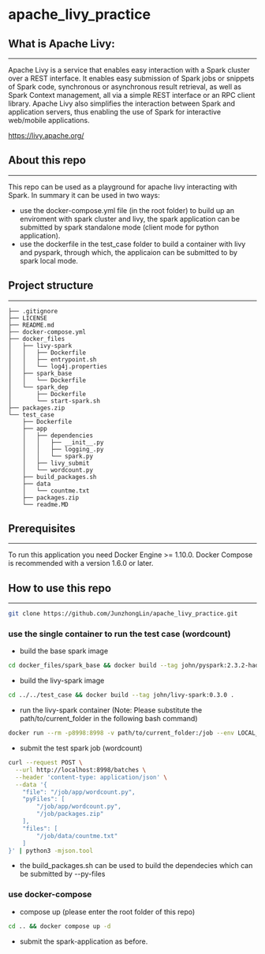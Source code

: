# apache_livy_practice

## What is Apache Livy:
----
Apache Livy is a service that enables easy interaction with a Spark cluster over a REST interface. It enables easy submission of Spark jobs or snippets of Spark code, synchronous or asynchronous result retrieval, as well as Spark Context management, all via a simple REST interface or an RPC client library. Apache Livy also simplifies the interaction between Spark and application servers, thus enabling the use of Spark for interactive web/mobile applications.

https://livy.apache.org/

## About this repo
----
This repo can be used as a playground for apache livy interacting with Spark. In summary it can be used in two ways:
- use the docker-compose.yml file (in the root folder) to build up an enviroment with spark cluster and livy, the spark application can be submitted by spark standalone mode (client mode for python application).
- use the dockerfile in the test_case folder to build a container with livy and pyspark, through which, the applicaion can be submitted to by spark local mode.

## Project structure
----

```
├── .gitignore
├── LICENSE
├── README.md
├── docker-compose.yml
├── docker_files
│   ├── livy-spark
│   │   ├── Dockerfile
│   │   ├── entrypoint.sh
│   │   └── log4j.properties
│   ├── spark_base
│   │   └── Dockerfile
│   └── spark_dep
│       ├── Dockerfile
│       └── start-spark.sh
├── packages.zip
└── test_case
    ├── Dockerfile
    ├── app
    │   ├── dependencies
    │   │   ├── __init__.py
    │   │   ├── logging_.py
    │   │   └── spark.py
    │   ├── livy_submit
    │   └── wordcount.py
    ├── build_packages.sh
    ├── data
    │   └── countme.txt
    ├── packages.zip
    └── readme.MD
```

## Prerequisites
----
To run this application you need Docker Engine >= 1.10.0. Docker Compose is recommended with a version 1.6.0 or later.

## How to use this repo
----

```bash
git clone https://github.com/JunzhongLin/apache_livy_practice.git
```

### use the single container to run the test case (wordcount)

- build the base spark image
```bash
cd docker_files/spark_base && docker build --tag john/pyspark:2.3.2-hadoop2.7-py3.7 .
```

- build the livy-spark image
```bash
cd ../../test_case && docker build --tag john/livy-spark:0.3.0 .
```

- run the livy-spark container (Note: Please substitute the path/to/current_folder in the following bash command)
```bash
docker run --rm -p8998:8998 -v path/to/current_folder:/job --env LOCAL_DIR_WHITELIST=/job john/livy-spark:0.3.0
```
- submit the test spark job (wordcount)
```bash
curl --request POST \
  --url http://localhost:8998/batches \
  --header 'content-type: application/json' \
  --data '{
	"file": "/job/app/wordcount.py",
	"pyFiles": [
		"/job/app/wordcount.py",
        "/job/packages.zip"
	],
	"files": [
		"/job/data/countme.txt"
	]
}' | python3 -mjson.tool
```

- the build_packages.sh can be used to build the dependecies which can be submitted by --py-files

### use docker-compose

- compose up (please enter the root folder of this repo)
```bash
cd .. && docker compose up -d
```

- submit the spark-application as before.
